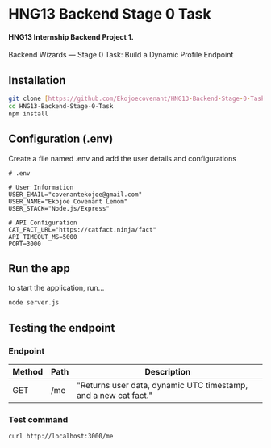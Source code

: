 # HNG13 Backend Stage 0 Task
#### HNG13 Internship Backend Project 1.
Backend Wizards — Stage 0 Task: Build a Dynamic Profile Endpoint

## Installation
```bash
git clone [https://github.com/Ekojoecovenant/HNG13-Backend-Stage-0-Task.git](https://github.com/Ekojoecovenant/HNG13-Backend-Stage-0-Task.git)
cd HNG13-Backend-Stage-0-Task
npm install
```

## Configuration (.env)
Create a file named .env and add the user details and configurations
```
# .env

# User Information
USER_EMAIL="covenantekojoe@gmail.com"
USER_NAME="Ekojoe Covenant Lemom"
USER_STACK="Node.js/Express"

# API Configuration
CAT_FACT_URL="https://catfact.ninja/fact"
API_TIMEOUT_MS=5000
PORT=3000
```

## Run the app
to start the application, run...
```bash
node server.js
```

## Testing the endpoint 

### Endpoint
Method|Path|Description
--|-----|--
GET|/me|"Returns user data, dynamic UTC timestamp, and a new cat fact."

### Test command
```bash
curl http://localhost:3000/me
```
